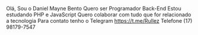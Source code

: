 Olá, Sou o Daniel Mayne Bento
Quero ser Programador Back-End
Estou estudando PHP e JavaScript
Quero colaborar com tudo que for relacionado a tecnologia
Para contato tenho o Telegram https://t.me/Rullez
Telefone (17) 98179-7547

<!---
Daniel-mayne/Daniel-mayne is a ✨ special ✨ repository because its `README.md` (this file) appears on your GitHub profile.
You can click the Preview link to take a look at your changes.
--->
